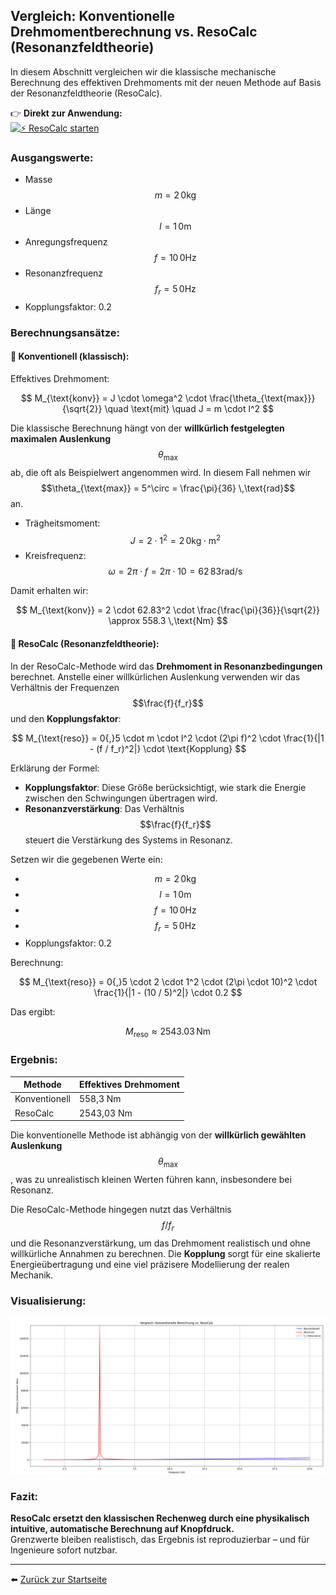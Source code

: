 ## Vergleich: Konventionelle Drehmomentberechnung vs. ResoCalc (Resonanzfeldtheorie)

In diesem Abschnitt vergleichen wir die klassische mechanische Berechnung des effektiven Drehmoments mit der neuen Methode auf Basis der Resonanzfeldtheorie (ResoCalc).

👉 **Direkt zur Anwendung:**  
[![⚡ ResoCalc starten](https://img.shields.io/badge/⚡_ResoCalc_starten-Resonanzfeld_theorie-orange)](https://resoshift.com/)

### Ausgangswerte:
- Masse $$m = 2\,0\mathrm{kg}$$  
- Länge $$l = 1\,0\mathrm{m}$$  
- Anregungsfrequenz $$f = 10\,0\mathrm{Hz}$$  
- Resonanzfrequenz $$f_r = 5\,0\mathrm{Hz}$$  
- Kopplungsfaktor: 0.2

### Berechnungsansätze:

#### 🔵 Konventionell (klassisch):  
Effektives Drehmoment:

$$
M_{\text{konv}} = J \cdot \omega^2 \cdot \frac{\theta_{\text{max}}}{\sqrt{2}} \quad \text{mit} \quad J = m \cdot l^2
$$

Die klassische Berechnung hängt von der **willkürlich festgelegten maximalen Auslenkung** $$\theta_{\text{max}}$$ ab, die oft als Beispielwert angenommen wird. In diesem Fall nehmen wir $$\theta_{\text{max}} = 5^\circ = \frac{\pi}{36} \,\text{rad}$$ an.

- Trägheitsmoment: $$J = 2 \cdot 1^2 = 2\,0\mathrm{kg \cdot m^2}$$
- Kreisfrequenz: $$\omega = 2\pi \cdot f = 2\pi \cdot 10 = 62\,83\mathrm{rad/s}$$

Damit erhalten wir:

$$
M_{\text{konv}} = 2 \cdot 62.83^2 \cdot \frac{\frac{\pi}{36}}{\sqrt{2}} \approx 558.3 \,\text{Nm}
$$

#### 🔴 ResoCalc (Resonanzfeldtheorie):

In der ResoCalc-Methode wird das **Drehmoment in Resonanzbedingungen** berechnet. Anstelle einer willkürlichen Auslenkung verwenden wir das Verhältnis der Frequenzen $$\frac{f}{f_r}$$ und den **Kopplungsfaktor**:

$$
M_{\text{reso}} = 0{,}5 \cdot m \cdot l^2 \cdot (2\pi f)^2 \cdot \frac{1}{|1 - (f / f_r)^2|} \cdot \text{Kopplung}
$$

Erklärung der Formel:
- **Kopplungsfaktor**: Diese Größe berücksichtigt, wie stark die Energie zwischen den Schwingungen übertragen wird.
- **Resonanzverstärkung**: Das Verhältnis $$\frac{f}{f_r}$$ steuert die Verstärkung des Systems in Resonanz.

Setzen wir die gegebenen Werte ein:
- $$m = 2\,0\text{kg}$$
- $$l = 1\,0\text{m}$$
- $$f = 10\,0\text{Hz}$$
- $$f_r = 5\,0\text{Hz}$$
- Kopplungsfaktor: 0.2

Berechnung:

$$
M_{\text{reso}} = 0{,}5 \cdot 2 \cdot 1^2 \cdot (2\pi \cdot 10)^2 \cdot \frac{1}{|1 - (10 / 5)^2|} \cdot 0.2
$$

Das ergibt:

$$
M_{\text{reso}} \approx 2543.03 \,\text{Nm}
$$

### Ergebnis:
| Methode       | Effektives Drehmoment |
|---------------|------------------------|
| Konventionell | 558,3 Nm              |
| ResoCalc      | 2543,03 Nm            |

Die konventionelle Methode ist abhängig von der **willkürlich gewählten Auslenkung** $$\theta_{\text{max}}$$, was zu unrealistisch kleinen Werten führen kann, insbesondere bei Resonanz.

Die ResoCalc-Methode hingegen nutzt das Verhältnis $$f / f_r$$ und die Resonanzverstärkung, um das Drehmoment realistisch und ohne willkürliche Annahmen zu berechnen. Die **Kopplung** sorgt für eine skalierte Energieübertragung und eine viel präzisere Modellierung der realen Mechanik.

### Visualisierung:

![Vergleich: ResoCalc vs. Konventionell](resocalcVSkonv.png)

### Fazit:
**ResoCalc ersetzt den klassischen Rechenweg durch eine physikalisch intuitive, automatische Berechnung auf Knopfdruck.**  
Grenzwerte bleiben realistisch, das Ergebnis ist reproduzierbar – und für Ingenieure sofort nutzbar.

---

⬅️ [Zurück zur Startseite](../../README.md)